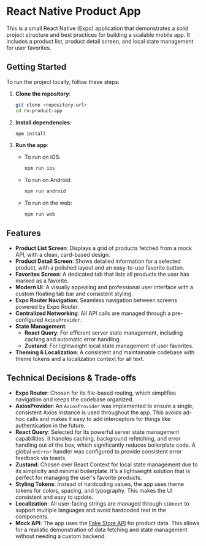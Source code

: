 # React Native Product App

This is a small React Native (Expo) application that demonstrates a solid project structure and best practices for building a scalable mobile app. It includes a product list, product detail screen, and local state management for user favorites.

## Getting Started

To run the project locally, follow these steps:

1.  **Clone the repository**:
    ```bash
    git clone <repository-url>
    cd rn-product-app
    ```

2.  **Install dependencies**:
    ```bash
    npm install
    ```

3.  **Run the app**:
    *   To run on iOS:
        ```bash
        npm run ios
        ```
    *   To run on Android:
        ```bash
        npm run android
        ```
    *   To run on the web:
        ```bash
        npm run web
        ```

## Features

*   **Product List Screen**: Displays a grid of products fetched from a mock API, with a clean, card-based design.
*   **Product Detail Screen**: Shows detailed information for a selected product, with a polished layout and an easy-to-use favorite button.
*   **Favorites Screen**: A dedicated tab that lists all products the user has marked as a favorite.
*   **Modern UI**: A visually appealing and professional user interface with a custom floating tab bar and consistent styling.
*   **Expo Router Navigation**: Seamless navigation between screens powered by Expo Router.
*   **Centralized Networking**: All API calls are managed through a pre-configured `AxiosProvider`.
*   **State Management**:
    *   **React Query**: For efficient server state management, including caching and automatic error handling.
    *   **Zustand**: For lightweight local state management of user favorites.
*   **Theming & Localization**: A consistent and maintainable codebase with theme tokens and a localization context for all text.

## Technical Decisions & Trade-offs

*   **Expo Router**: Chosen for its file-based routing, which simplifies navigation and keeps the codebase organized.
*   **AxiosProvider**: An `AxiosProvider` was implemented to ensure a single, consistent Axios instance is used throughout the app. This avoids ad-hoc calls and makes it easy to add interceptors for things like authentication in the future.
*   **React Query**: Selected for its powerful server state management capabilities. It handles caching, background refetching, and error handling out of the box, which significantly reduces boilerplate code. A global `onError` handler was configured to provide consistent error feedback via toasts.
*   **Zustand**: Chosen over React Context for local state management due to its simplicity and minimal boilerplate. It's a lightweight solution that is perfect for managing the user's favorite products.
*   **Styling Tokens**: Instead of hardcoding values, the app uses theme tokens for colors, spacing, and typography. This makes the UI consistent and easy to update.
*   **Localization**: All user-facing strings are managed through `i18next` to support multiple languages and avoid hardcoded text in the components.
*   **Mock API**: The app uses the [Fake Store API](https://fakestoreapi.com/) for product data. This allows for a realistic demonstration of data fetching and state management without needing a custom backend.
